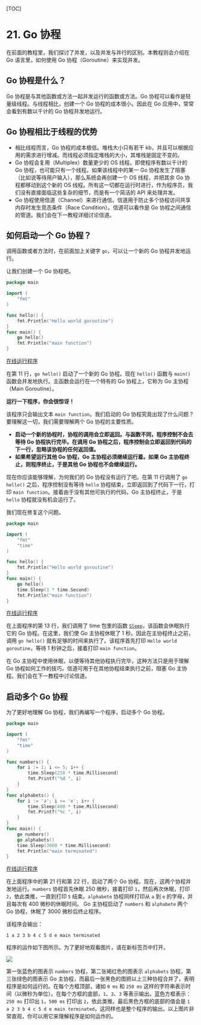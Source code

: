 [TOC]
# 21. Go 协程

在前面的教程里，我们探讨了并发，以及并发与并行的区别。本教程则会介绍在 Go 语言里，如何使用 Go 协程（Goroutine）来实现并发。

## Go 协程是什么？

Go 协程是与其他函数或方法一起并发运行的函数或方法。Go 协程可以看作是轻量级线程。与线程相比，创建一个 Go 协程的成本很小。因此在 Go 应用中，常常会看到有数以千计的 Go 协程并发地运行。

## Go 协程相比于线程的优势

*   相比线程而言，Go 协程的成本极低。堆栈大小只有若干 kb，并且可以根据应用的需求进行增减。而线程必须指定堆栈的大小，其堆栈是固定不变的。
*   Go 协程会复用（Multiplex）数量更少的 OS 线程。即使程序有数以千计的 Go 协程，也可能只有一个线程。如果该线程中的某一 Go 协程发生了阻塞（比如说等待用户输入），那么系统会再创建一个 OS 线程，并把其余 Go 协程都移动到这个新的 OS 线程。所有这一切都在运行时进行，作为程序员，我们没有直接面临这些复杂的细节，而是有一个简洁的 API 来处理并发。
*   Go 协程使用信道（Channel）来进行通信。信道用于防止多个协程访问共享内存时发生竞态条件（Race Condition）。信道可以看作是 Go 协程之间通信的管道。我们会在下一教程详细讨论信道。

## 如何启动一个 Go 协程？

调用函数或者方法时，在前面加上关键字 `go`，可以让一个新的 Go 协程并发地运行。

让我们创建一个 Go 协程吧。

```go
package main

import (
    "fmt"
)

func hello() {
    fmt.Println("Hello world goroutine")
}
func main() {
    go hello()
    fmt.Println("main function")
}

```

[在线运行程序](https://play.golang.org/p/zC78_fc1Hn)

在第 11 行，`go hello()` 启动了一个新的 Go 协程。现在 `hello()` 函数与 `main()` 函数会并发地执行。主函数会运行在一个特有的 Go 协程上，它称为 Go 主协程（Main Goroutine）。

**运行一下程序，你会很惊讶！**

该程序只会输出文本 `main function`。我们启动的 Go 协程究竟出现了什么问题？要理解这一切，我们需要理解两个 Go 协程的主要性质。

*   **启动一个新的协程时，协程的调用会立即返回。与函数不同，程序控制不会去等待 Go 协程执行完毕。在调用 Go 协程之后，程序控制会立即返回到代码的下一行，忽略该协程的任何返回值。**
*   **如果希望运行其他 Go 协程，Go 主协程必须继续运行着。如果 Go 主协程终止，则程序终止，于是其他 Go 协程也不会继续运行。**

现在你应该能够理解，为何我们的 Go 协程没有运行了吧。在第 11 行调用了 `go hello()` 之后，程序控制没有等待 `hello` 协程结束，立即返回到了代码下一行，打印 `main function`。接着由于没有其他可执行的代码，Go 主协程终止，于是 `hello` 协程就没有机会运行了。

我们现在修复这个问题。

```go
package main

import (  
    "fmt"
    "time"
)

func hello() {  
    fmt.Println("Hello world goroutine")
}
func main() {  
    go hello()
    time.Sleep(1 * time.Second)
    fmt.Println("main function")
}

```

[在线运行程序](https://play.golang.org/p/U9ZZuSql8-)

在上面程序的第 13 行，我们调用了 time 包里的函数 [`Sleep`](https://golang.org/pkg/time/#Sleep)，该函数会休眠执行它的 Go 协程。在这里，我们使 Go 主协程休眠了 1 秒。因此在主协程终止之前，调用 `go hello()` 就有足够的时间来执行了。该程序首先打印 `Hello world goroutine`，等待 1 秒钟之后，接着打印 `main function`。

在 Go 主协程中使用休眠，以便等待其他协程执行完毕，这种方法只是用于理解 Go 协程如何工作的技巧。信道可用于在其他协程结束执行之前，阻塞 Go 主协程。我们会在下一教程中讨论信道。

## 启动多个 Go 协程

为了更好地理解 Go 协程，我们再编写一个程序，启动多个 Go 协程。

```go
package main

import (  
    "fmt"
    "time"
)

func numbers() {  
    for i := 1; i <= 5; i++ {
        time.Sleep(250 * time.Millisecond)
        fmt.Printf("%d ", i)
    }
}
func alphabets() {  
    for i := 'a'; i <= 'e'; i++ {
        time.Sleep(400 * time.Millisecond)
        fmt.Printf("%c ", i)
    }
}
func main() {  
    go numbers()
    go alphabets()
    time.Sleep(3000 * time.Millisecond)
    fmt.Println("main terminated")
}

```

[在线运行程序](https://play.golang.org/p/U9ZZuSql8-)

在上面程序中的第 21 行和第 22 行，启动了两个 Go 协程。现在，这两个协程并发地运行。`numbers` 协程首先休眠 250 微秒，接着打印 `1`，然后再次休眠，打印 `2`，依此类推，一直到打印 `5` 结束。`alphabete` 协程同样打印从 `a` 到 `e` 的字母，并且每次有 400 微秒的休眠时间。 Go 主协程启动了 `numbers` 和 `alphabete` 两个 Go 协程，休眠了 3000 微秒后终止程序。

该程序会输出：

```
1 a 2 3 b 4 c 5 d e main terminated

```

程序的运作如下图所示。为了更好地观看图片，请在新标签页中打开。

![](https://raw.githubusercontent.com/studygolang/gctt-images/master/golang-series/Goroutines-explained.png)

第一张蓝色的图表示 `numbers` 协程，第二张褐红色的图表示 `alphabets` 协程，第三张绿色的图表示 Go 主协程，而最后一张黑色的图把以上三种协程合并了，表明程序是如何运行的。在每个方框顶部，诸如 `0 ms` 和 `250 ms` 这样的字符串表示时间（以微秒为单位）。在每个方框的底部，`1`、`2`、`3` 等表示输出。蓝色方框表示：`250 ms` 打印出 `1`，`500 ms` 打印出 `2`，依此类推。最后黑色方框的底部的值会是 `1 a 2 3 b 4 c 5 d e main terminated`，这同样也是整个程序的输出。以上图片非常直观，你可以用它来理解程序是如何运作的。